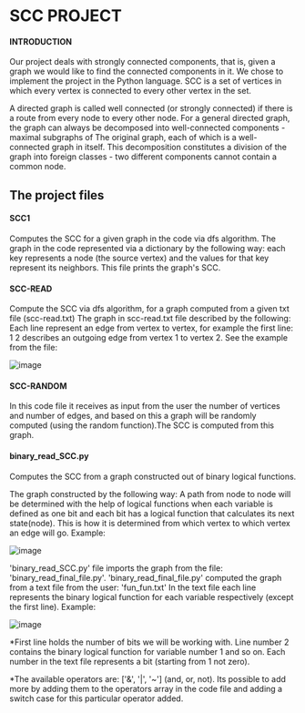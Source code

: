 # SCC PROJECT

#### INTRODUCTION


Our project deals with strongly connected components, that is, given a graph we would like to find the connected components in it.
We chose to implement the project in the Python language.
SCC is a set of vertices in which every vertex is connected to every other vertex in the set.

A directed graph is called well connected (or strongly connected) if there is a route from every node to every other node.
For a general directed graph, the graph can always be decomposed into well-connected components - maximal subgraphs of
The original graph, each of which is a well-connected graph in itself.
This decomposition constitutes a division of the graph into foreign classes - two different components cannot contain a common node.


## The project files

#### SCC1

Computes the SCC for a given graph in the code via dfs algorithm.
The graph in the code represented via a dictionary by the following way: each key represents a node (the source vertex) and the values for that key represent its neighbors.
This file prints the graph's SCC.

#### SCC-READ

Compute the SCC via dfs algorithm, for a graph computed from a given txt file (scc-read.txt)
The graph in scc-read.txt file described by the following: Each line represent an edge from vertex to vertex, for example the first line: 1  2 describes an outgoing edge
from vertex 1 to vertex 2. 
See the example from the file:

![image](https://user-images.githubusercontent.com/75082928/193045280-32d73c07-b63e-426c-8937-a45a077530eb.png)


#### SCC-RANDOM

In this code file it receives as input from the user the number of vertices and number of edges, and based on this
a graph will be randomly computed (using the random function).The SCC is computed from this graph.

#### binary_read_SCC.py

Computes the SCC from a graph constructed out of binary logical functions.

The graph constructed by the following way:
A path from node to node will be determined with the help of logical functions when each variable is defined as one bit and each bit has a logical function that calculates its next state(node).
This is how it is determined from which vertex to which vertex an edge will go.
Example:

![image](https://user-images.githubusercontent.com/75082928/193059239-670cbed9-4a28-416c-bfbd-bf0a625bf9fa.png)


'binary_read_SCC.py' file imports the graph from the file: 'binary_read_final_file.py'.
'binary_read_final_file.py' computed the graph from a text file from the user: 'fun_fun.txt'
In the text file each line represents the binary logical function for each variable respectively (except the first line).
Example:

![image](https://user-images.githubusercontent.com/75082928/193056885-a816b02e-9027-41ff-bb82-c93d4c775bf0.png)


*First line holds the number of bits we will be working with. Line number 2 contains the binary logical function for variable number 1 and so on.  Each number in the text file represents a bit (starting from 1 not zero).

*The available operators are: ['&', '|', '~']  (and, or, not). Its possible to add more by adding them to the operators array in the code file and adding a switch case for this particular operator added.


